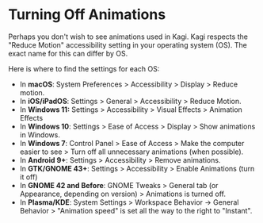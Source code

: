 # Turning Off Animations

Perhaps you don't wish to see animations used in Kagi. Kagi respects the "Reduce Motion" accessibility setting in your operating system (OS). The exact name for this can differ by OS.

Here is where to find the settings for each OS:

- In **macOS**: System Preferences > Accessibility > Display > Reduce motion.
- In **iOS/iPadOS**: Settings > General > Accessibility > Reduce Motion.
- In **Windows 11:** Settings > Accessibility > Visual Effects > Animation Effects
- In **Windows 10**: Settings > Ease of Access > Display > Show animations in Windows.
- In **Windows 7**: Control Panel > Ease of Access > Make the computer easier to see > Turn off all unnecessary animations (when possible).
- In **Android 9+**: Settings > Accessibility > Remove animations.
- In **GTK/GNOME 43+**: Settings > Accessibility > Enable Animations (turn it off)
- In **GNOME 42 and Before**: GNOME Tweaks > General tab (or Appearance, depending on version) > Animations is turned off.
- In **Plasma/KDE**: System Settings > Workspace Behavior -> General Behavior > "Animation speed" is set all the way to the right to "Instant".
